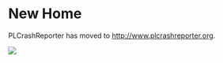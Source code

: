# New Home #

PLCrashReporter has moved to http://www.plcrashreporter.org.

<div>
<img src='http://plcrashreporter.googlecode.com/svn/wiki/logo.png' />
</div>